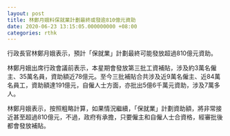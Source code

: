 ```yaml
---
layout: post
title: 林鄭月娥料保就業計劃最終或發逾810億元資助
date: 2020-06-23 13:15:05.000000000 +08:00
categories: rthk
---
```


行政長官林鄭月娥表示，預計「保就業」計劃最終可能發放超過810億元資助。

林鄭月娥出席行政會議前表示，本星期會發放第三批工資補貼，涉及約3萬名僱主、35萬名員，資助額近78億元。至今三批補貼合共涉及近9萬名僱主、近84萬名員工，資助額達191億元，自僱人士方面，亦批出5億6千萬元資助，涉及7萬多人。

林鄭月娥表示，按照粗略計算，如果情況繼續，「保就業」計劃資助額，將非常接近甚至超過810億元，不過，政府有承擔，只要僱主和自僱人士合資格，經審批後都會發放補貼。
